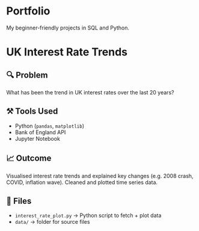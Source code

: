# Portfolio
My beginner-friendly projects in SQL and Python.
# UK Interest Rate Trends

## 🔍 Problem
What has been the trend in UK interest rates over the last 20 years?

## ⚒️ Tools Used
- Python (`pandas`, `matplotlib`)
- Bank of England API
- Jupyter Notebook

## 📈 Outcome
Visualised interest rate trends and explained key changes (e.g. 2008 crash, COVID, inflation wave). Cleaned and plotted time series data.

## 🔗 Files
- `interest_rate_plot.py` → Python script to fetch + plot data
- `data/` → folder for source files
